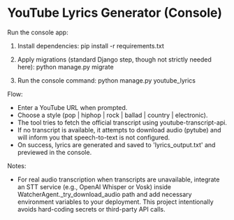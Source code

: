 # YouTube Lyrics Generator (Console)

Run the console app:

1) Install dependencies:
   pip install -r requirements.txt

2) Apply migrations (standard Django step, though not strictly needed here):
   python manage.py migrate

3) Run the console command:
   python manage.py youtube_lyrics

Flow:
- Enter a YouTube URL when prompted.
- Choose a style (pop | hiphop | rock | ballad | country | electronic).
- The tool tries to fetch the official transcript using youtube-transcript-api.
- If no transcript is available, it attempts to download audio (pytube) and will inform you that speech-to-text is not configured.
- On success, lyrics are generated and saved to 'lyrics_output.txt' and previewed in the console.

Notes:
- For real audio transcription when transcripts are unavailable, integrate an STT service (e.g., OpenAI Whisper or Vosk) inside WatcherAgent._try_download_audio path and add necessary environment variables to your deployment. This project intentionally avoids hard-coding secrets or third-party API calls.
